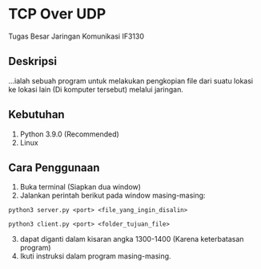 # TCP Over UDP

Tugas Besar Jaringan Komunikasi IF3130

## Deskripsi
...ialah sebuah program untuk melakukan pengkopian file dari suatu lokasi ke lokasi lain (Di komputer tersebut) melalui jaringan.

## Kebutuhan
1. Python 3.9.0 (Recommended)
2. Linux

## Cara Penggunaan
1. Buka terminal (Siapkan dua window)
2. Jalankan perintah berikut pada window masing-masing:

```python3 server.py <port> <file_yang_ingin_disalin>```

```python3 client.py <port> <folder_tujuan_file>```

3. <port> dapat diganti dalam kisaran angka 1300-1400 (Karena keterbatasan program)
4. Ikuti instruksi dalam program masing-masing.